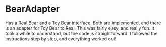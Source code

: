 # BearAdapter
Has a Real Bear and a Toy Bear interface. Both are implemented, and there is an adapter for Toy Bear to Real.
This was fairly easy, and really fun. It took a while to understand, but the code is straightforward.
I followed the instructions step by step, and everything worked out!
